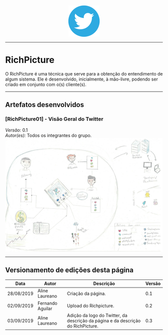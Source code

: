 <span style="margin-left: 40%;">![Twitter Logo](../images/twitter-logo-100px.png)</span>

***
# RichPicture
O RichPicture é uma técnica que serve para a obtenção do entendimento de algum sistema. Ele é desenvolvido, inicialmente, à mão-livre, podendo ser criado em conjunto com o(s) cliente(s).

***

## Artefatos desenvolvidos

### [RichPicture01] - Visão Geral do Twitter

*Versão:* 0.1 </br>
*Autor(es):* Todos os integrantes do grupo.
![Twitter Richpicture](../images/richpicture.jpg)



***

## Versionamento de edições desta página
| Data | Autor | Descrição | Versão |
|------|-------|-----------|--------|
| 28/08/2019 | Aline Laureano | Criação da página. | 0.1 |
| 02/09/2019 | Fernando Aguilar | Upload do Richpicture. | 0.2 |
| 03/09/2019 | Aline Laureano | Adição da logo do Twitter, da descrição da página e da descrição do RichPicture. | 0.3 |
